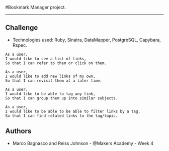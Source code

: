 
#Bookmark Manager project.

---------------------------------------------

Challenge
---------

* Technologies used: Ruby, Sinatra, DataMapper, PostgreSQL, Capybara, Rspec.

```
As a user,
I would like to see a list of links,
So that I can refer to them or click on them.

As a user,
I would like to add new links of my own,
So that I can revisit them at a later time.

As a user,
I would like to be able to tag any link,
So that I can group them up into similar subjects.

As a user,
I would like to be able to be able to filter links by a tag,
So that I can find related links to the tag/topic.
```

Authors 
-------

* Marco Bagnasco and Reiss Johnson - @Makers Academy - Week 4